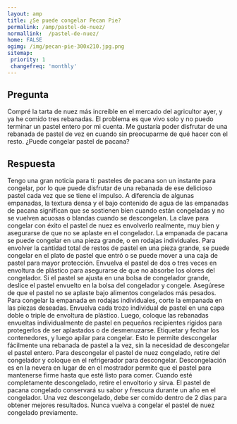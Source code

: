 ```yaml
---
layout: amp
title: ¿Se puede congelar Pecan Pie?  
permalink: /amp/pastel-de-nuez/
normallink:  /pastel-de-nuez/
home: FALSE
ogimg: /img/pecan-pie-300x210.jpg.png
sitemap:
 priority: 1
 changefreq: 'monthly'
---
```




## Pregunta

Compré la tarta de nuez más increíble en el mercado del agricultor ayer, y ya he comido tres rebanadas. El problema es que vivo solo y no puedo terminar un pastel entero por mi cuenta. Me gustaría poder disfrutar de una rebanada de pastel de vez en cuando sin preocuparme de qué hacer con el resto. ¿Puede congelar pastel de pacana?


<amp-img src="https://sepuedecongelar.com/img/pecan-pie-300x210.jpg" alt="¿Se puede congelar Pecan Pie?" height="400" width="800"></amp-img>


## Respuesta

Tengo una gran noticia para ti: pasteles de pacana son un instante para congelar, por lo que puede disfrutar de una rebanada de ese delicioso pastel cada vez que se tiene el impulso. A diferencia de algunas empanadas, la textura densa y el bajo contenido de agua de las empanadas de pacana significan que se sostienen bien cuando están congeladas y no se vuelven acuosas o blandas cuando se descongelan. La clave para congelar con éxito el pastel de nuez es envolverlo realmente, muy bien y asegurarse de que no se aplaste en el congelador.
La empanada de pacana se puede congelar en una pieza grande, o en rodajas individuales. Para envolver la cantidad total de restos de pastel en una pieza grande, se puede congelar en el plato de pastel que entró o se puede mover a una caja de pastel para mayor protección. Envuelva el pastel de dos o tres veces en envoltura de plástico para asegurarse de que no absorbe los olores del congelador. Si el pastel se ajusta en una bolsa de congelador grande, deslice el pastel envuelto en la bolsa del congelador y congele. Asegúrese de que el pastel no se aplaste bajo alimentos congelados más pesados.
Para congelar la empanada en rodajas individuales, corte la empanada en las piezas deseadas. Envuelva cada trozo individual de pastel en una capa doble o triple de envoltura de plástico. Luego, coloque las rebanadas envueltas individualmente de pastel en pequeños recipientes rígidos para protegerlos de ser aplastados o de desmenuzarse. Etiquetar y fechar los contenedores, y luego apilar para congelar. Esto le permite descongelar fácilmente una rebanada de pastel a la vez, sin la necesidad de descongelar el pastel entero.
Para descongelar el pastel de nuez congelado, retire del congelador y coloque en el refrigerador para descongelar. Descongelación es en la nevera en lugar de en el mostrador permite que el pastel para mantenerse firme hasta que esté listo para comer. Cuando esté completamente descongelado, retire el envoltorio y sirva. El pastel de pacana congelado conservará su sabor y frescura durante un año en el congelador. Una vez descongelado, debe ser comido dentro de 2 días para obtener mejores resultados. Nunca vuelva a congelar el pastel de nuez congelado previamente.